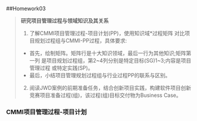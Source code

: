 ##Homework03
> **研究项目管理过程与领域知识及其关系**
> 1. 了解CMMI项目管理过程-项目计划(PP)，使用知识域*过程矩阵 对比项目规划过程组与CMMI-PP过程，具体要求: 
> - 首先，绘制矩阵。矩阵行是十大知识领域，最后一行为其他知识;矩阵第一列 是项目规划过程组，第2~4列分别是特定目标(SG)1~3;内容是项目管理过程 或特定实践(SP)。
> - 最后，小结项目管理规划过程组与行业过程PP的联系与区别。
> 2. 阅读JWD案例的前期准备任务，结合创新项目实践，构建软件项目创新竞赛项目准备过程(组)，该过程(组)目标交付物为Business Case。  

### CMMI项目管理过程-项目计划
